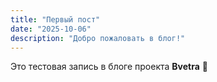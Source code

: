 ```yaml
---
title: "Первый пост"
date: "2025-10-06"
description: "Добро пожаловать в блог!"
---
```


Это тестовая запись в блоге проекта **Bvetra** 🚀

